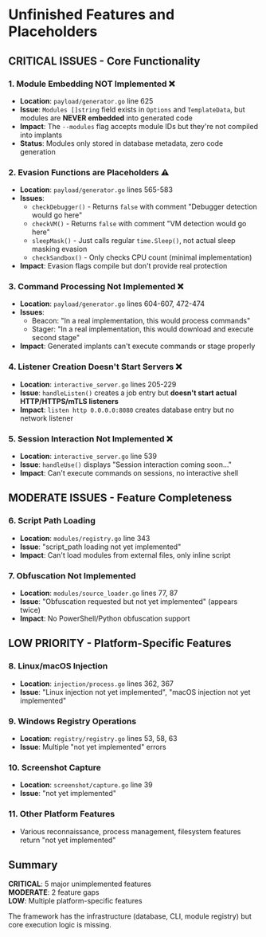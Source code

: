 # Unfinished Features and Placeholders

## CRITICAL ISSUES - Core Functionality

### 1. **Module Embedding NOT Implemented** ❌
- **Location**: `payload/generator.go` line 625
- **Issue**: `Modules []string` field exists in `Options` and `TemplateData`, but modules are **NEVER embedded** into generated code
- **Impact**: The `--modules` flag accepts module IDs but they're not compiled into implants
- **Status**: Modules only stored in database metadata, zero code generation

### 2. **Evasion Functions are Placeholders** ⚠️
- **Location**: `payload/generator.go` lines 565-583
- **Issues**:
  - `checkDebugger()` - Returns `false` with comment "Debugger detection would go here"
  - `checkVM()` - Returns `false` with comment "VM detection would go here"  
  - `sleepMask()` - Just calls regular `time.Sleep()`, not actual sleep masking evasion
  - `checkSandbox()` - Only checks CPU count (minimal implementation)
- **Impact**: Evasion flags compile but don't provide real protection

### 3. **Command Processing Not Implemented** ❌
- **Location**: `payload/generator.go` lines 604-607, 472-474
- **Issues**:
  - Beacon: "In a real implementation, this would process commands"
  - Stager: "In a real implementation, this would download and execute second stage"
- **Impact**: Generated implants can't execute commands or stage properly

### 4. **Listener Creation Doesn't Start Servers** ❌
- **Location**: `interactive_server.go` lines 205-229
- **Issue**: `handleListen()` creates a job entry but **doesn't start actual HTTP/HTTPS/mTLS listeners**
- **Impact**: `listen http 0.0.0.0:8080` creates database entry but no network listener

### 5. **Session Interaction Not Implemented** ❌
- **Location**: `interactive_server.go` line 539
- **Issue**: `handleUse()` displays "Session interaction coming soon..."
- **Impact**: Can't execute commands on sessions, no interactive shell

## MODERATE ISSUES - Feature Completeness

### 6. **Script Path Loading**
- **Location**: `modules/registry.go` line 343
- **Issue**: "script_path loading not yet implemented"
- **Impact**: Can't load modules from external files, only inline script

### 7. **Obfuscation Not Implemented**
- **Location**: `modules/source_loader.go` lines 77, 87
- **Issue**: "Obfuscation requested but not yet implemented" (appears twice)
- **Impact**: No PowerShell/Python obfuscation support

## LOW PRIORITY - Platform-Specific Features

### 8. **Linux/macOS Injection**
- **Location**: `injection/process.go` lines 362, 367
- **Issue**: "Linux injection not yet implemented", "macOS injection not yet implemented"

### 9. **Windows Registry Operations**
- **Location**: `registry/registry.go` lines 53, 58, 63
- **Issue**: Multiple "not yet implemented" errors

### 10. **Screenshot Capture**
- **Location**: `screenshot/capture.go` line 39
- **Issue**: "not yet implemented"

### 11. **Other Platform Features**
- Various reconnaissance, process management, filesystem features return "not yet implemented"

## Summary

**CRITICAL**: 5 major unimplemented features  
**MODERATE**: 2 feature gaps  
**LOW**: Multiple platform-specific features

The framework has the infrastructure (database, CLI, module registry) but core execution logic is missing.
